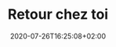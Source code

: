 ---
title: "Retour chez toi"
date: 2020-07-26T16:25:08+02:00
draft: false
orientation: "Portrait"
imageName: "12.jpg"
weight: 12
dimensions: "60 x 80"
url: "/retour-chez-toi"
technique: "Acrylique sur toile"
state: "A vendre"
---